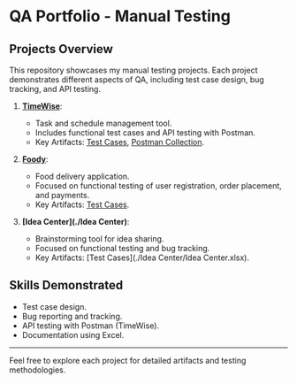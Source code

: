# QA Portfolio - Manual Testing

## Projects Overview
This repository showcases my manual testing projects. Each project demonstrates different aspects of QA, including test case design, bug tracking, and API testing.

1. **[TimeWise](./TimeWise)**:
   - Task and schedule management tool.
   - Includes functional test cases and API testing with Postman.
   - Key Artifacts: [Test Cases](./TimeWise/TimeWise.xlsx), [Postman Collection](./TimeWise/TimeWise.postman_collection.json).

2. **[Foody](./Foody)**:
   - Food delivery application.
   - Focused on functional testing of user registration, order placement, and payments.
   - Key Artifacts: [Test Cases](./Foody/Foody.xlsx).

3. **[Idea Center](./Idea Center)**:
   - Brainstorming tool for idea sharing.
   - Focused on functional testing and bug tracking.
   - Key Artifacts: [Test Cases](./Idea Center/Idea Center.xlsx).

## Skills Demonstrated
- Test case design.
- Bug reporting and tracking.
- API testing with Postman (TimeWise).
- Documentation using Excel.

---
Feel free to explore each project for detailed artifacts and testing methodologies.
